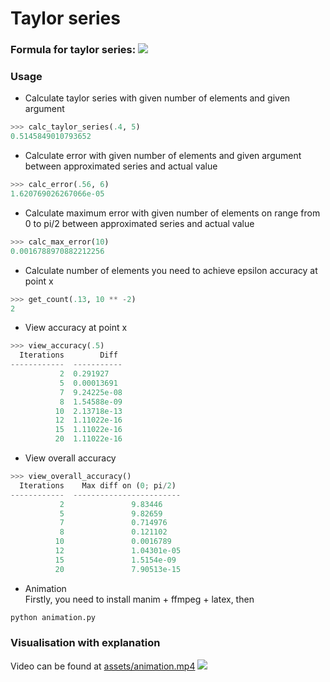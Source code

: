 # Taylor series
### Formula for taylor series: ![](https://latex.codecogs.com/svg.latex?\Large%20\\sin^2(2x)=0.5+\\sum_{k=0}^{n}{\\frac{(-1)^{k+1}{2}^{4k-1}}{(2k!)}{x}^{2k}})
### Usage
* Calculate taylor series with given number of elements and given argument
```python
>>> calc_taylor_series(.4, 5)
0.5145849010793652
```
* Calculate error with given number of elements and given argument between approximated series and actual value 
```python
>>> calc_error(.56, 6)
1.620769026267066e-05
```
* Calculate maximum error with given number of elements on range from 0 to pi/2 between approximated series and actual value 
```python
>>> calc_max_error(10)
0.0016788970882212256
```
* Calculate number of elements you need to achieve epsilon accuracy at point x 
```python
>>> get_count(.13, 10 ** -2)
2
```
* View accuracy at point x
```python
>>> view_accuracy(.5)
  Iterations        Diff
------------  -----------
           2  0.291927
           5  0.00013691
           7  9.24225e-08
           8  1.54588e-09
          10  2.13718e-13
          12  1.11022e-16
          15  1.11022e-16
          20  1.11022e-16
```
* View overall accuracy
```python
>>> view_overall_accuracy()
  Iterations    Max diff on (0; pi/2)
------------  ------------------------
           2               9.83446
           5               9.82659
           7               0.714976
           8               0.121102
          10               0.0016789
          12               1.04301e-05
          15               1.5154e-09
          20               7.90513e-15
```
* Animation \
Firstly, you need to install manim + ffmpeg + latex, then
``` bash
python animation.py
```
### Visualisation with explanation
Video can be found at [assets/animation.mp4](assets/animation.mp4) 
![](assets/animation.gif)